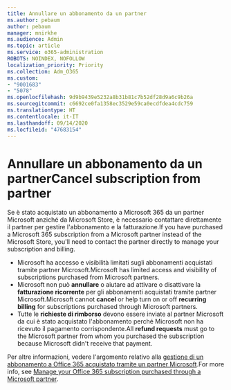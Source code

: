 ```yaml
---
title: Annullare un abbonamento da un partner
ms.author: pebaum
author: pebaum
manager: mnirkhe
ms.audience: Admin
ms.topic: article
ms.service: o365-administration
ROBOTS: NOINDEX, NOFOLLOW
localization_priority: Priority
ms.collection: Adm_O365
ms.custom:
- "9001683"
- "5078"
ms.openlocfilehash: 9d9b9439e5232a8b31b81c7b52df28d9a6c9b26a
ms.sourcegitcommit: c6692ce0fa1358ec3529e59ca0ecdfdea4cdc759
ms.translationtype: HT
ms.contentlocale: it-IT
ms.lasthandoff: 09/14/2020
ms.locfileid: "47683154"
---
```

# <a name="cancel-subscription-from-partner"></a><span data-ttu-id="e8a19-102">Annullare un abbonamento da un partner</span><span class="sxs-lookup"><span data-stu-id="e8a19-102">Cancel subscription from partner</span></span>

<span data-ttu-id="e8a19-103">Se è stato acquistato un abbonamento a Microsoft 365 da un partner Microsoft anziché da Microsoft Store, è necessario contattare direttamente il partner per gestire l'abbonamento e la fatturazione.</span><span class="sxs-lookup"><span data-stu-id="e8a19-103">If you have purchased a Microsoft 365 subscription from a Microsoft partner instead of the Microsoft Store, you'll need to contact the partner directly to manage your subscription and billing.</span></span>

- <span data-ttu-id="e8a19-104">Microsoft ha accesso e visibilità limitati sugli abbonamenti acquistati tramite partner Microsoft.</span><span class="sxs-lookup"><span data-stu-id="e8a19-104">Microsoft has limited access and visibility of subscriptions purchased from Microsoft partners.</span></span> 
- <span data-ttu-id="e8a19-105">Microsoft non può **annullare** o aiutare ad attivare o disattivare la **fatturazione ricorrente** per gli abbonamenti acquistati tramite partner Microsoft.</span><span class="sxs-lookup"><span data-stu-id="e8a19-105">Microsoft cannot **cancel** or help turn on or off **recurring billing** for subscriptions purchased through Microsoft partners.</span></span> 
- <span data-ttu-id="e8a19-106">Tutte le **richieste di rimborso** devono essere inviate al partner Microsoft da cui è stato acquistato l'abbonamento perché Microsoft non ha ricevuto il pagamento corrispondente.</span><span class="sxs-lookup"><span data-stu-id="e8a19-106">All **refund requests** must go to the Microsoft partner from whom you purchased the subscription because Microsoft didn't receive that payment.</span></span> 

<span data-ttu-id="e8a19-107">Per altre informazioni, vedere l'argomento relativo alla [gestione di un abbonamento a Office 365 acquistato tramite un partner Microsoft](https://support.microsoft.com/help/4230739/microsoft-account-manage-office-365-subscription-from-third-party).</span><span class="sxs-lookup"><span data-stu-id="e8a19-107">For more info, see [Manage your Office 365 subscription purchased through a Microsoft partner](https://support.microsoft.com/help/4230739/microsoft-account-manage-office-365-subscription-from-third-party).</span></span> 
